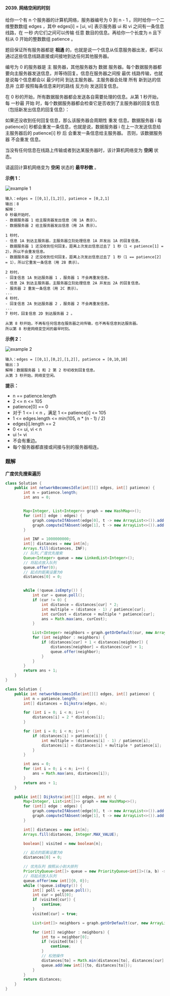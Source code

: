 #### 2039. 网络空闲的时刻

给你一个有 n 个服务器的计算机网络，服务器编号为 0 到 n - 1 。同时给你一个二维整数数组 edges ，其中 edges[i] = [ui, vi] 表示服务器 ui 和 vi 之间有一条信息线路，在 一秒 内它们之间可以传输 任意 数目的信息。再给你一个长度为 n 且下标从 0 开始的整数数组 patience 。

题目保证所有服务器都是 **相通** 的，也就是说一个信息从任意服务器出发，都可以通过这些信息线路直接或间接地到达任何其他服务器。

编号为 0 的服务器是 主 服务器，其他服务器为 数据 服务器。每个数据服务器都要向主服务器发送信息，并等待回复。信息在服务器之间按 最优 线路传输，也就是说每个信息都会以 最少时间 到达主服务器。主服务器会处理 所有 新到达的信息并 立即 按照每条信息来时的路线 反方向 发送回复信息。

在 0 秒的开始，所有数据服务器都会发送各自需要处理的信息。从第 1 秒开始，每 一秒最 开始 时，每个数据服务器都会检查它是否收到了主服务器的回复信息（包括新发出信息的回复信息）：

如果还没收到任何回复信息，那么该服务器会周期性 重发 信息。数据服务器 i 每 patience[i] 秒都会重发一条信息，也就是说，数据服务器 i 在上一次发送信息给主服务器后的 patience[i] 秒 后 会重发一条信息给主服务器。
否则，该数据服务器 不会重发 信息。

当没有任何信息在线路上传输或者到达某服务器时，该计算机网络变为 **空闲** 状态。

请返回计算机网络变为 **空闲** 状态的 **最早秒数** 。

**示例 1：**

![example 1](http://gitlab.wsh-study.com/xp-study/LeeteCode/-/blob/master/数据结构/基础数据结构/图/images/网络空闲的时刻/1.jpg)

```shell
输入：edges = [[0,1],[1,2]], patience = [0,2,1]
输出：8
解释：
0 秒最开始时，
- 数据服务器 1 给主服务器发出信息（用 1A 表示）。
- 数据服务器 2 给主服务器发出信息（用 2A 表示）。

1 秒时，
- 信息 1A 到达主服务器，主服务器立刻处理信息 1A 并发出 1A 的回复信息。
- 数据服务器 1 还没收到任何回复。距离上次发出信息过去了 1 秒（1 < patience[1] = 2），所以不会重发信息。
- 数据服务器 2 还没收到任何回复。距离上次发出信息过去了 1 秒（1 == patience[2] = 1），所以它重发一条信息（用 2B 表示）。

2 秒时，
- 回复信息 1A 到达服务器 1 ，服务器 1 不会再重发信息。
- 信息 2A 到达主服务器，主服务器立刻处理信息 2A 并发出 2A 的回复信息。
- 服务器 2 重发一条信息（用 2C 表示）。
...
4 秒时，
- 回复信息 2A 到达服务器 2 ，服务器 2 不会再重发信息。
...
7 秒时，回复信息 2D 到达服务器 2 。

从第 8 秒开始，不再有任何信息在服务器之间传输，也不再有信息到达服务器。
所以第 8 秒是网络变空闲的最早时刻。
```

**示例 2：**

![example 2](http://gitlab.wsh-study.com/xp-study/LeeteCode/-/blob/master/数据结构/基础数据结构/图/images/网络空闲的时刻/2.jpg)

```shell
输入：edges = [[0,1],[0,2],[1,2]], patience = [0,10,10]
输出：3
解释：数据服务器 1 和 2 第 2 秒初收到回复信息。
从第 3 秒开始，网络变空闲。
```

**提示：**

* n == patience.length
* 2 <= n <= 105
* patience[0] == 0
* 对于 1 <= i < n ，满足 1 <= patience[i] <= 105
* 1 <= edges.length <= min(105, n * (n - 1) / 2)
* edges[i].length == 2
* 0 <= ui, vi < n
* ui != vi
* 不会有重边。
* 每个服务器都直接或间接与别的服务器相连。

### 题解

**广度优先搜索遍历**

```java
class Solution {
    public int networkBecomesIdle(int[][] edges, int[] patience) {
        int n = patience.length;
        int ans = 0;


        Map<Integer, List<Integer>> graph = new HashMap<>();
        for (int[] edge : edges) {
            graph.computeIfAbsent(edge[0], t -> new ArrayList<>()).add(edge[1]);
            graph.computeIfAbsent(edge[1], t -> new ArrayList<>()).add(edge[0]);
        }

        int INF = 1000000000;
        int[] distances = new int[n];
        Arrays.fill(distances, INF);
        // 队列,广度优先搜索
        Queue<Integer> queue = new LinkedList<Integer>();
        // 将起点放入队列
        queue.offer(0);
        // 起点的距离设置为0
        distances[0] = 0;


        while (!queue.isEmpty()) {
            int cur = queue.poll();
            if (cur != 0) {
                int distance = distances[cur] * 2;
                int multiple = (distance - 1) / patience[cur];
                int curCost = distance + multiple * patience[cur];
                ans = Math.max(ans, curCost);
            }

            List<Integer> neighbors = graph.getOrDefault(cur, new ArrayList<Integer>());
            for (int neighbor : neighbors) {
                if (distances[cur] + 1 < distances[neighbor]) {
                    distances[neighbor] = distances[cur] + 1;
                    queue.offer(neighbor);
                }
            }
        }
        return ans + 1;
    }
}
```

```java
class Solution {
    public int networkBecomesIdle(int[][] edges, int[] patience) {
        int n = patience.length;
        int[] distances = Dijkstra(edges, n);

        for (int i = 0; i < n; i++) {
            distances[i] = 2 * distances[i];
        }

        for (int i = 0; i < n; i++) {
            if (distances[i] > patience[i]) {
                int multiple = (distances[i] - 1) / patience[i];
                distances[i] = distances[i] + multiple * patience[i];
            }
        }

        int ans = 0;
        for (int i = 0; i < n; i++) {
            ans = Math.max(ans, distances[i]);
        }
        return ans + 1;
    }

    public int[] Dijkstra(int[][] edges, int n) {
        Map<Integer, List<int[]>> graph = new HashMap<>();
        for (int[] edge : edges) {
            graph.computeIfAbsent(edge[0], t -> new ArrayList<>()).add(new int[]{edge[1], 1});
            graph.computeIfAbsent(edge[1], t -> new ArrayList<>()).add(new int[]{edge[0], 1});
        }

        int[] distances = new int[n];
        Arrays.fill(distances, Integer.MAX_VALUE);

        boolean[] visited = new boolean[n];

        // 起点的距离设置为0
        distances[0] = 0;

        // 优先队列 按照从小到大排列
        PriorityQueue<int[]> queue = new PriorityQueue<int[]>((a, b) -> a[1] - b[1]);
        // 将起点放入队列
        queue.offer(new int[]{0, 0});
        while (!queue.isEmpty()) {
            int[] poll = queue.poll();
            int cur = poll[0];
            if (visited[cur]) {
                continue;
            }
            visited[cur] = true;

            List<int[]> neighbors = graph.getOrDefault(cur, new ArrayList<int[]>());

            for (int[] neighbor : neighbors) {
                int to = neighbor[0];
                if (visited[to]) {
                    continue;
                }
                // 松弛操作
                distances[to] = Math.min(distances[to], distances[cur] + neighbor[1]);
                queue.add(new int[]{to, distances[to]});
            }
        }
        return distances;
    }
}
```


